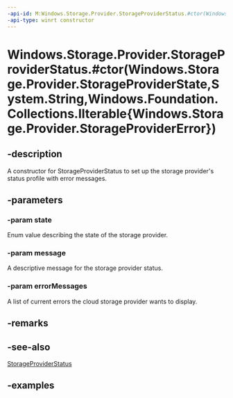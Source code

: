 ```yaml
---
-api-id: M:Windows.Storage.Provider.StorageProviderStatus.#ctor(Windows.Storage.Provider.StorageProviderState,System.String,Windows.Foundation.Collections.IIterable{Windows.Storage.Provider.StorageProviderError})
-api-type: winrt constructor
---
```


# Windows.Storage.Provider.StorageProviderStatus.#ctor(Windows.Storage.Provider.StorageProviderState,System.String,Windows.Foundation.Collections.IIterable{Windows.Storage.Provider.StorageProviderError})

<!--
public StorageProviderStatus (Windows.Storage.Provider.StorageProviderState state, string message, System.Collections.Generic.IEnumerable<Windows.Storage.Provider.StorageProviderError> errorMessages);
-->


## -description
A constructor for StorageProviderStatus to set up the storage provider's status profile with error messages.

## -parameters

### -param state
Enum value describing the state of the storage provider.

### -param message
A descriptive message for the storage provider status.

### -param errorMessages
A list of current errors the cloud storage provider wants to display.

## -remarks

## -see-also
[StorageProviderStatus](storageproviderstatus.md)

## -examples


